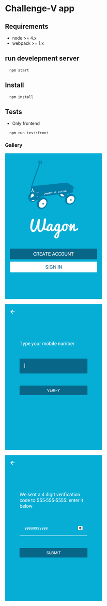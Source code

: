 # Challenge-V app

## Requirements
- node >= 4.x
- webpack >= 1.x

## run develepment server

```
  npm start
```

## Install

```
  npm install
```

## Tests

- Only frontend

```
  npm run test:front
```

### Gallery

![splash](https://raw.githubusercontent.com/skeiter9/challenge-v/master/client/assets/images/screenshot-splash.png)

![signup](https://raw.githubusercontent.com/skeiter9/challenge-v/master/client/assets/images/screenshot-signup.png)

![register](https://raw.githubusercontent.com/skeiter9/challenge-v/master/client/assets/images/screenshot-register.png)
